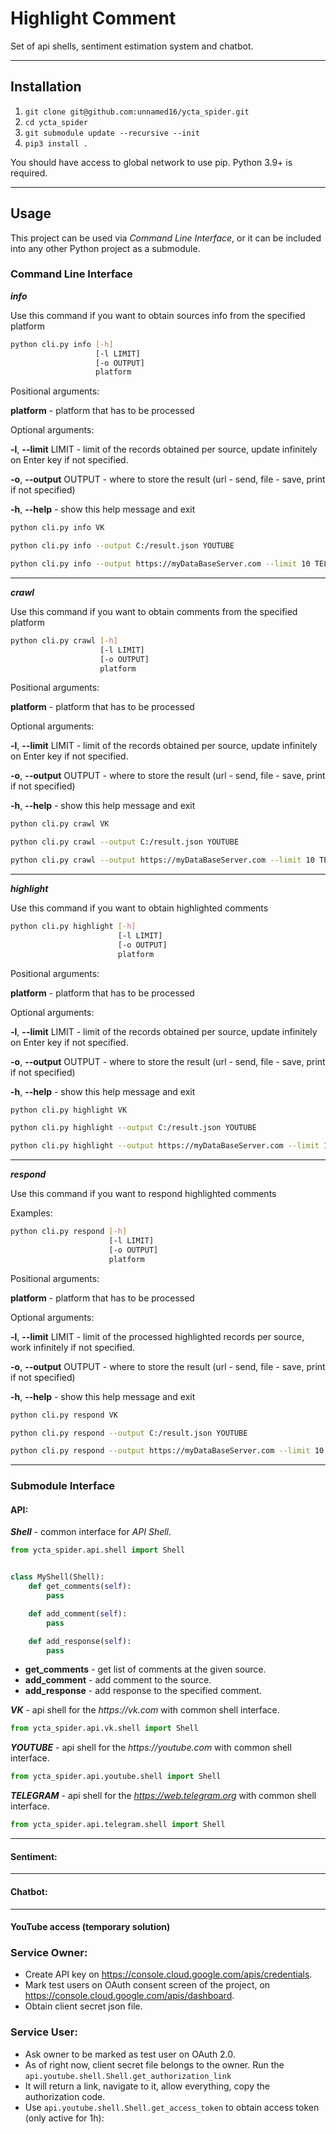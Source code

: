 # Highlight Comment
Set of api shells, sentiment estimation system and chatbot.
___
## Installation

1. ```git clone git@github.com:unnamed16/ycta_spider.git```
2. ```cd ycta_spider```
3. ```git submodule update --recursive --init```
4. ```pip3 install .```

You should have access to global network to use pip.
Python 3.9+ is required.

___
## Usage

This project can be used via _Command Line Interface_, or
it can be included into any other Python project as a submodule.

### Command Line Interface

***info***

Use this command if you want to obtain sources info from the specified platform

```bash
python cli.py info [-h]
                   [-l LIMIT]
                   [-o OUTPUT]
                   platform
```

Positional arguments:

**platform** - platform that has to be processed

Optional arguments:

**-l**, **--limit** LIMIT - 
limit of the records obtained per source, update infinitely on Enter key if not specified.

**-o**, **--output** OUTPUT - 
where to store the result (url - send, file - save, print if not specified) 

**-h**, **--help** - show this help message and exit


```bash
python cli.py info VK
```

```bash
python cli.py info --output C:/result.json YOUTUBE
```

```bash
python cli.py info --output https://myDataBaseServer.com --limit 10 TELEGRAM
```

---

***crawl***

Use this command if you want to obtain comments from the specified platform

```bash
python cli.py crawl [-h]
                    [-l LIMIT]
                    [-o OUTPUT]
                    platform
```

Positional arguments:

**platform** - platform that has to be processed

Optional arguments:

**-l**, **--limit** LIMIT - 
limit of the records obtained per source, update infinitely on Enter key if not specified.

**-o**, **--output** OUTPUT - 
where to store the result (url - send, file - save, print if not specified) 

**-h**, **--help** - show this help message and exit


```bash
python cli.py crawl VK
```

```bash
python cli.py crawl --output C:/result.json YOUTUBE
```

```bash
python cli.py crawl --output https://myDataBaseServer.com --limit 10 TELEGRAM
```

---

***highlight***

Use this command if you want to obtain highlighted comments

```bash
python cli.py highlight [-h]
                        [-l LIMIT]
                        [-o OUTPUT]
                        platform
```

Positional arguments:

**platform** - platform that has to be processed

Optional arguments:

**-l**, **--limit** LIMIT - 
limit of the records obtained per source, update infinitely on Enter key if not specified.

**-o**, **--output** OUTPUT - 
where to store the result (url - send, file - save, print if not specified) 

**-h**, **--help** - show this help message and exit


```bash
python cli.py highlight VK
```

```bash
python cli.py highlight --output C:/result.json YOUTUBE
```

```bash
python cli.py highlight --output https://myDataBaseServer.com --limit 10 TELEGRAM
```

---

***respond***

Use this command if you want to respond highlighted comments

Examples:

```bash
python cli.py respond [-h]
                      [-l LIMIT]
                      [-o OUTPUT]
                      platform
```

Positional arguments:

**platform** - platform that has to be processed

Optional arguments:

**-l**, **--limit** LIMIT - 
limit of the processed highlighted records per source, work infinitely if not specified.

**-o**, **--output** OUTPUT - 
where to store the result (url - send, file - save, print if not specified) 

**-h**, **--help** - show this help message and exit


```bash
python cli.py respond VK
```

```bash
python cli.py respond --output C:/result.json YOUTUBE
```

```bash
python cli.py respond --output https://myDataBaseServer.com --limit 10 TELEGRAM
```

___

### Submodule Interface

#### API:

***Shell*** - common interface for _API Shell_.

```python
from ycta_spider.api.shell import Shell


class MyShell(Shell):
    def get_comments(self):
        pass

    def add_comment(self):
        pass

    def add_response(self):
        pass
```

- **get_comments** - get list of comments at the given source.
- **add_comment** - add comment to the source.
- **add_response** - add response to the specified comment.

***VK*** - api shell for the _https://vk.com_ with common shell interface.

```python
from ycta_spider.api.vk.shell import Shell
```

***YOUTUBE*** - api shell for the _https://youtube.com_ with common shell interface.

```python
from ycta_spider.api.youtube.shell import Shell
```

***TELEGRAM*** - api shell for the _https://web.telegram.org_ with common shell interface.

```python
from ycta_spider.api.telegram.shell import Shell
```
___

#### Sentiment:

___

#### Chatbot:


---

#### YouTube access (temporary solution)

### Service Owner:

- Create API key on https://console.cloud.google.com/apis/credentials.
- Mark test users on OAuth consent screen of the project, on https://console.cloud.google.com/apis/dashboard. 
- Obtain client secret json file.
  
### Service User:

- Ask owner to be marked as test user on OAuth 2.0.
- As of right now, client secret file belongs to the owner. 
Run the ```api.youtube.shell.Shell.get_authorization_link```
- It will return a link, navigate to it, allow everything, copy the authorization code.
- Use ```api.youtube.shell.Shell.get_access_token``` to obtain access token (only active for 1h):
